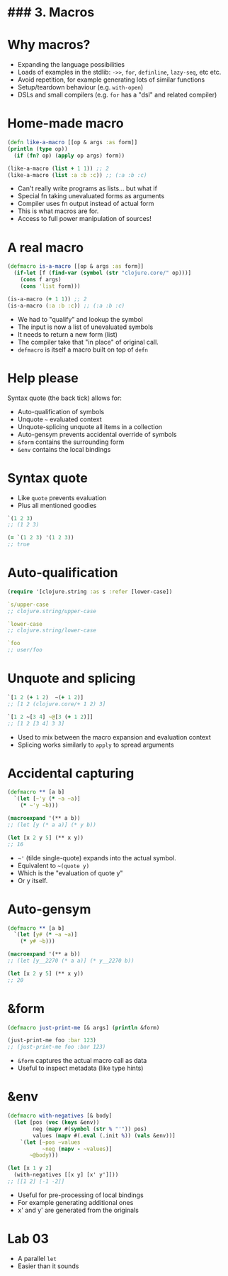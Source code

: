 # ### 3. Macros

# Why macros?

* Expanding the language possibilities
* Loads of examples in the stdlib: `->>`, `for`, `definline`, `lazy-seq`, etc etc.
* Avoid repetition, for example generating lots of similar functions
* Setup/teardown behaviour (e.g. `with-open`)
* DSLs and small compilers (e.g. `for` has a "dsl" and related compiler)

# Home-made macro

```clojure
(defn like-a-macro [[op & args :as form]]
(println (type op))
  (if (fn? op) (apply op args) form))

(like-a-macro (list + 1 1)) ;; 2
(like-a-macro (list :a :b :c)) ;; (:a :b :c)
```

* Can't really write programs as lists... but what if
* Special fn taking unevaluated forms as arguments
* Compiler uses fn output instead of actual form
* This is what macros are for.
* Access to full power manipulation of sources!

# A real macro

```clojure
(defmacro is-a-macro [[op & args :as form]]
  (if-let [f (find-var (symbol (str "clojure.core/" op)))]
    (cons f args)
    (cons 'list form)))

(is-a-macro (+ 1 1)) ;; 2
(is-a-macro (:a :b :c)) ;; (:a :b :c)
```

* We had to "qualify" and lookup the symbol
* The input is now a list of unevaluated symbols
* It needs to return a new form (list)
* The compiler take that "in place" of original call.
* `defmacro` is itself a macro built on top of `defn`

# Help please

Syntax quote (the back tick) allows for:

* Auto-qualification of symbols
* Unquote `~` evaluated context
* Unquote-splicing unquote all items in a collection
* Auto-gensym prevents accidental override of symbols
* `&form` contains the surrounding form
* `&env` contains the local bindings

# Syntax quote

* Like `quote` prevents evaluation
* Plus all mentioned goodies

```clojure
`(1 2 3)
;; (1 2 3)

(= `(1 2 3) '(1 2 3))
;; true
```

# Auto-qualification

```clojure
(require '[clojure.string :as s :refer [lower-case])

`s/upper-case
;; clojure.string/upper-case

`lower-case
;; clojure.string/lower-case

`foo
;; user/foo
```

# Unquote and splicing

```clojure
`[1 2 (+ 1 2)  ~(+ 1 2)]
;; [1 2 (clojure.core/+ 1 2) 3]

`[1 2 ~[3 4] ~@[3 (+ 1 2)]]
;; [1 2 [3 4] 3 3]
```

* Used to mix between the macro expansion and evaluation context
* Splicing works similarly to `apply` to spread arguments

# Accidental capturing

```clojure
(defmacro ** [a b]
  `(let [~'y (* ~a ~a)]
    (* ~'y ~b)))

(macroexpand '(** a b))
;; (let [y (* a a)] (* y b))

(let [x 2 y 5] (** x y))
;; 16
```

* `~'` (tilde single-quote) expands into the actual symbol.
* Equivalent to `~(quote y)`
* Which is the "evaluation of quote y"
* Or y itself.

# Auto-gensym

```clojure
(defmacro ** [a b]
  `(let [y# (* ~a ~a)]
    (* y# ~b)))

(macroexpand '(** a b))
;; (let [y__2270 (* a a)] (* y__2270 b))

(let [x 2 y 5] (** x y))
;; 20
```

# &form

```clojure
(defmacro just-print-me [& args] (println &form)

(just-print-me foo :bar 123)
;; (just-print-me foo :bar 123)
```

* `&form` captures the actual macro call as data
* Useful to inspect metadata (like type hints)

# &env

```clojure
(defmacro with-negatives [& body]
  (let [pos (vec (keys &env))
        neg (mapv #(symbol (str % "'")) pos)
        values (mapv #(.eval (.init %)) (vals &env))]
    `(let [~pos ~values
           ~neg (mapv - ~values)]
       ~@body)))

(let [x 1 y 2]
  (with-negatives [[x y] [x' y']]))
;; [[1 2] [-1 -2]]
```

* Useful for pre-processing of local bindings
* For example generating additional ones
* x' and y' are generated from the originals

# Lab 03

* A parallel `let`
* Easier than it sounds
